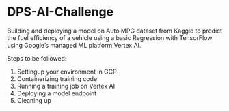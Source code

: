 # DPS-AI-Challenge
Building and deploying a model on Auto MPG dataset from Kaggle to predict the fuel efficiency of a vehicle using a basic Regression with TensorFlow using Google’s managed ML platform Vertex AI.

Steps to be followed:
1. Settingup your environment in GCP
2. Containerizing training code
3. Running a training job on Vertex AI
4. Deploying a model endpoint
5. Cleaning up
